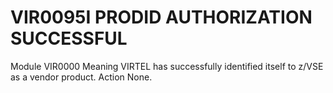 # VIR0095I PRODID AUTHORIZATION SUCCESSFUL
Module
    VIR0000
Meaning
    VIRTEL has successfully identified itself to z/VSE as a vendor product.
Action
    None.
